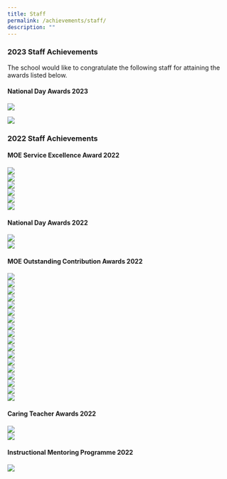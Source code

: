 ```yaml
---
title: Staff
permalink: /achievements/staff/
description: ""
---
```

### 2023 Staff Achievements

The school would like to congratulate the following staff for attaining the awards listed below.

#### National Day Awards 2023
![](/images/annotation%202023-08-14%20083609.jpg)

![](/images/annotation%202023-08-14%20083652.jpg)

### 2022 Staff Achievements

#### MOE Service Excellence Award 2022
![](/images/moe%20service%20excellence%20-%20gold.png)<br>
![](/images/moe%20service%20excellence%20-%20gold%202.png)<br>
![](/images/moe%20service%20excellence%20-%20silver.png)<br>
![](/images/moe%20service%20excellence%20-%20silver%202.png) <br>
![](/images/moe%20service%20excellence%20-%20silver%203.png)<br>
![](/images/moe%20service%20excellence%20-%20silver%204.png)<br>
#### National Day Awards 2022
![](/images/commendation%20medal%201.png)
<br>
![](/images/oca%20long%20service.png)<br>
#### MOE Outstanding Contribution Awards 2022
![](/images/oca%20individual.png) <br>
![](/images/oca%20ecg.png)<br>
![](/images/oca%20e-ped.png)<br>
![](/images/oca%20partners.png)<br>
![](/images/oca%20sen.png)<br>
![](/images/oca%20sports%20stacking.png)<br>
![](/images/oca%20curriculum%20experience%201.png)<br>
![](/images/curriculum%20experience%202.png)<br>
![](/images/oca%20tt%201.png)<br>
![](/images/oca%20tt%202.png)<br>
![](/images/oca%20swbc%201.png)<br>
![](/images/oca%20swbc%202.png)<br>
![](/images/oca%20student%20leadership%201.png)<br>
![](/images/oca%20student%20leadership%202.png)<br>
![](/images/oca%20alp%201.png)<br>
![](/images/oca%20alp%202.png)<br>
![](/images/oca%20staff%20retreat%201.png)<br>
![](/images/oca%20staff%20retreat%202.png)<br>
#### Caring Teacher Awards 2022
![](/images/caring%20teacher%20awards%201.png)<br>
![](/images/caring%20teacher%20awards%202.png)
#### Instructional Mentoring Programme 2022
![](/images/imp%202022.png)<br>